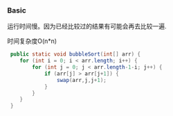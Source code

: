 
### Basic
运行时间慢。因为已经比较过的结果有可能会再去比较一遍.

时间复杂度O(n*n)

```java
 public static void bubbleSort(int[] arr) {
    for (int i = 0; i < arr.length; i++) {
        for (int j = 0; j < arr.length-1-i; j++) {
            if (arr[j] > arr[j+1]) {
                swap(arr,j,j+1);
            }
        }
    }
 }
```
